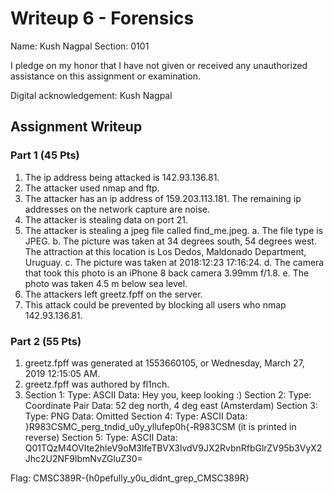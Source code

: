 # Writeup 6 - Forensics

Name: Kush Nagpal
Section: 0101

I pledge on my honor that I have not given or received any unauthorized assistance on this assignment or examination.

Digital acknowledgement: Kush Nagpal

## Assignment Writeup

### Part 1 (45 Pts)

1. The ip address being attacked is 142.93.136.81.
2. The attacker used nmap and ftp.
3. The attacker has an ip address of 159.203.113.181.  The remaining ip addresses on the network capture are noise.
4. The attacker is stealing data on port 21.
5. The attacker is stealing a jpeg file called find_me.jpeg.
	a. The file type is JPEG.
	b. The picture was taken at 34 degrees south, 54 degrees west.  The attraction at this location is Los Dedos, Maldonado Department, Uruguay.
	c. The picture was taken at 2018:12:23 17:16:24.
	d. The camera that took this photo is an iPhone 8 back camera 3.99mm f/1.8.
	e. The photo was taken 4.5 m below sea level.
6. The attackers left greetz.fpff on the server.
7. This attack could be prevented by blocking all users who nmap 142.93.136.81.

### Part 2 (55 Pts)
1. greetz.fpff was generated at 1553660105, or Wednesday, March 27, 2019 12:15:05 AM.
2. greetz.fpff was authored by fl1nch.
3. Section 1:
	Type: ASCII
	Data: Hey you, keep looking :)
   Section 2:
	Type: Coordinate Pair
	Data: 52 deg north, 4 deg east (Amsterdam)
   Section 3:
	Type: PNG
	Data: Omitted
   Section 4:
	Type: ASCII
	Data: }R983CSMC_perg_tndid_u0y_yllufep0h{-R983CSM (it is printed in reverse)
   Section 5:
	Type: ASCII
	Data: Q01TQzM4OVIte2hleV9oM3lfeTBVX3lvdV9JX2RvbnRfbGlrZV95b3VyX2Jhc2U2NF9lbmNvZGluZ30=

Flag: CMSC389R-{h0pefully_y0u_didnt_grep_CMSC389R}

